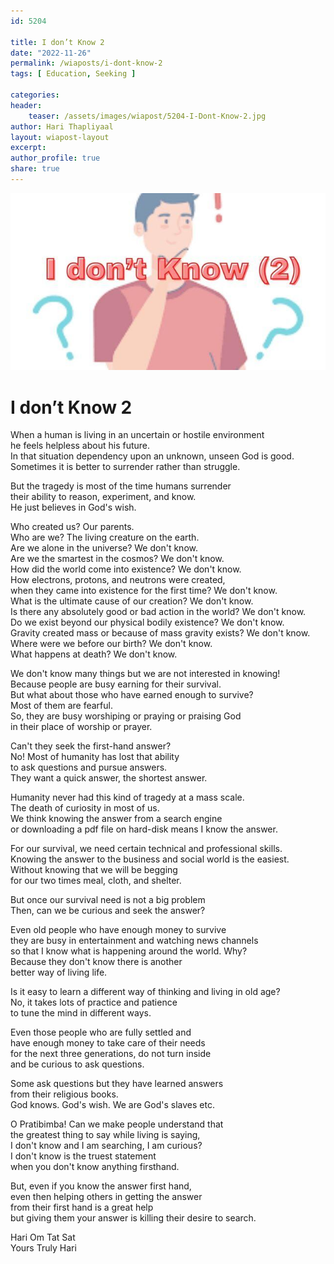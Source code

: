 ```yaml
--- 
id: 5204

title: I don’t Know 2
date: "2022-11-26"
permalink: /wiaposts/i-dont-know-2
tags: [ Education, Seeking ]    

categories: 
header:
    teaser: /assets/images/wiapost/5204-I-Dont-Know-2.jpg
author: Hari Thapliyaal 
layout: wiapost-layout
excerpt:  
author_profile: true 
share: true 
---
```


![I don’t Know 2](/assets/images/wiapost/5204-I-Dont-Know-2.jpg)        
     
# I don’t Know 2   
      
When a human is living in an uncertain or hostile environment     
he feels helpless about his future.     
In that situation dependency upon an unknown, unseen God is good.     
Sometimes it is better to surrender rather than struggle.    
    
But the tragedy is most of the time humans surrender     
their ability to reason, experiment, and know.    
He just believes in God's wish.    
    
Who created us? Our parents.    
Who are we? The living creature on the earth.    
Are we alone in the universe? We don't know.    
Are we the smartest in the cosmos? We don't know.    
How did the world come into existence? We don't know.    
How electrons, protons, and neutrons were created,     
when they came into existence for the first time? We don't know.    
What is the ultimate cause of our creation? We don't know.    
Is there any absolutely good or bad action in the world? We don't know.    
Do we exist beyond our physical bodily existence? We don't know.    
Gravity created mass or because of mass gravity exists? We don't know.    
Where were we before our birth? We don't know.    
What happens at death? We don't know.    
    
We don't know many things but we are not interested in knowing!    
Because people are busy earning for their survival.    
But what about those who have earned enough to survive?    
Most of them are fearful.     
So, they are busy worshiping or praying or praising God     
in their place of worship or prayer.    
    
Can't they seek the first-hand answer?    
No! Most of humanity has lost that ability     
to ask questions and pursue answers.    
They want a quick answer, the shortest answer.    
    
Humanity never had this kind of tragedy at a mass scale.    
The death of curiosity in most of us.    
We think knowing the answer from a search engine     
or downloading a pdf file on hard-disk means I know the answer.    
    
For our survival, we need certain technical and professional skills.    
Knowing the answer to the business and social world is the easiest.    
Without knowing that we will be begging     
for our two times meal, cloth, and shelter.    
    
But once our survival need is not a big problem    
Then, can we be curious and seek the answer?    
    
Even old people who have enough money to survive     
they are busy in entertainment and watching news channels     
so that I know what is happening around the world. Why?     
Because they don't know there is another     
better way of living life.    
    
Is it easy to learn a different way 
of thinking and living in old age?    
No, it takes lots of practice and patience     
to tune the mind in different ways.    
    
Even those people who are fully settled and     
have enough money to take care of their needs     
for the next three generations, 
do not turn inside     
and be curious to ask questions.     
    
Some ask questions but they have learned answers     
from their religious books.     
God knows. God's wish. We are God's slaves etc.    
    
O Pratibimba! Can we make people understand that     
the greatest thing to say while living is saying,     
I don't know and I am searching, I am curious?     
I don't know is the truest statement     
when you don't know anything firsthand.    
    
But, even if you know the answer first hand,     
even then helping others in getting the answer     
from their first hand is a great help     
but giving them your answer is killing their desire to search.    
    
Hari Om Tat Sat     
Yours Truly Hari    
    
    
